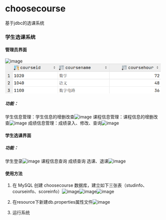 # choosecourse
基于jdbc的选课系统
### 学生选课系统

#### 管理员界面

![image](https://github.com/13197422420/choosecourse/tree/master/img/image-20220516190432839.png)
![image](https://github.com/13197422420/choosecourse/blob/master/img/image-20220516185851706.png)

##### 功能：

学生信息管理：学生信息的增删改查![image](https://github.com/13197422420/choosecourse/tree/master/img/image-20220516190516002.png)
课程信息管理：课程信息的增删改查![image](https://github.com/13197422420/choosecourse/tree/master/img/image-20220516190545734.png)
成绩信息管理：成绩录入、修改、查询![image](https://github.com/13197422420/choosecourse/tree/master/img/image-20220516190611300.png)

#### 学生选课界面

##### 功能：

学生登录![image](https://github.com/13197422420/choosecourse/tree/master/img/image-20220516190730269.png)
课程信息查询
成绩查询
选课、退课![image](https://github.com/13197422420/choosecourse/tree/master/img/image-20220516190802037.png)

#### 使用方法

1. 在 MySQL 创建 choosecourse 数据库，建立如下三张表（studinfo、courseinfo、scoreinfo）![image](https://github.com/13197422420/choosecourse/tree/master/img/image-20220516185915845.png)![image](https://github.com/13197422420/choosecourse/tree/master/img/image-20220516185851706.png)![image](https://github.com/13197422420/choosecourse/tree/master/img/image-20220516185939181.png)

2. 在resource下新建db.properties属性文件![image](https://github.com/13197422420/choosecourse/tree/master/img/image-20220516190209506.png)

3. 运行系统
